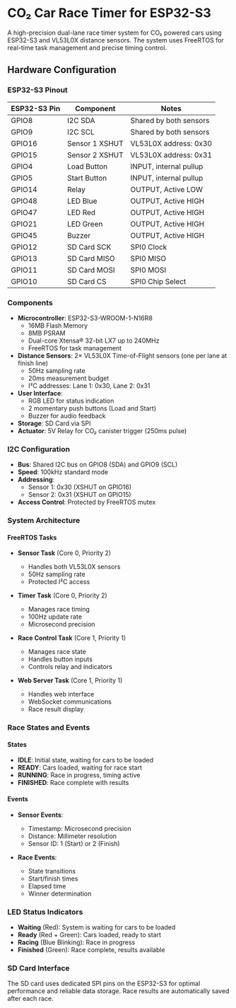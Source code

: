 # CO₂ Car Race Timer for ESP32-S3

A high-precision dual-lane race timer system for CO₂ powered cars using ESP32-S3 and VL53L0X distance sensors. The system uses FreeRTOS for real-time task management and precise timing control.

## Hardware Configuration

### ESP32-S3 Pinout

| ESP32-S3 Pin | Component      | Notes                  |
|-------------|---------------|------------------------|
| GPIO8       | I2C SDA       | Shared by both sensors |
| GPIO9       | I2C SCL       | Shared by both sensors |
| GPIO16      | Sensor 1 XSHUT | VL53L0X address: 0x30 |
| GPIO15      | Sensor 2 XSHUT | VL53L0X address: 0x31 |
| GPIO4       | Load Button    | INPUT, internal pullup |
| GPIO5       | Start Button   | INPUT, internal pullup |
| GPIO14      | Relay          | OUTPUT, Active LOW     |
| GPIO48      | LED Blue       | OUTPUT, Active HIGH    |
| GPIO47      | LED Red        | OUTPUT, Active HIGH    |
| GPIO21      | LED Green      | OUTPUT, Active HIGH    |
| GPIO45      | Buzzer         | OUTPUT, Active HIGH    |
| GPIO12    | SD Card SCK          | SPI0 Clock              |
| GPIO13    | SD Card MISO         | SPI0 MISO               |
| GPIO11    | SD Card MOSI         | SPI0 MOSI               |
| GPIO10    | SD Card CS           | SPI0 Chip Select        |

### Components

- **Microcontroller**: ESP32-S3-WROOM-1-N16R8
  - 16MB Flash Memory
  - 8MB PSRAM
  - Dual-core Xtensa® 32-bit LX7 up to 240MHz
  - FreeRTOS for task management
- **Distance Sensors**: 2× VL53L0X Time-of-Flight sensors (one per lane at finish line)
  - 50Hz sampling rate
  - 20ms measurement budget
  - I²C addresses: Lane 1: 0x30, Lane 2: 0x31
- **User Interface**:
  - RGB LED for status indication
  - 2 momentary push buttons (Load and Start)
  - Buzzer for audio feedback
- **Storage**: SD Card via SPI
- **Actuator**: 5V Relay for CO₂ canister trigger (250ms pulse)

### I2C Configuration

- **Bus**: Shared I2C bus on GPIO8 (SDA) and GPIO9 (SCL)
- **Speed**: 100kHz standard mode
- **Addressing**: 
  - Sensor 1: 0x30 (XSHUT on GPIO16)
  - Sensor 2: 0x31 (XSHUT on GPIO15)
- **Access Control**: Protected by FreeRTOS mutex

### System Architecture

#### FreeRTOS Tasks
- **Sensor Task** (Core 0, Priority 2)
  - Handles both VL53L0X sensors
  - 50Hz sampling rate
  - Protected I²C access

- **Timer Task** (Core 0, Priority 2)
  - Manages race timing
  - 100Hz update rate
  - Microsecond precision

- **Race Control Task** (Core 1, Priority 1)
  - Manages race state
  - Handles button inputs
  - Controls relay and indicators

- **Web Server Task** (Core 1, Priority 1)
  - Handles web interface
  - WebSocket communications
  - Race result display

### Race States and Events

#### States
- **IDLE**: Initial state, waiting for cars to be loaded
- **READY**: Cars loaded, waiting for race start
- **RUNNING**: Race in progress, timing active
- **FINISHED**: Race complete with results

#### Events
- **Sensor Events**:
  - Timestamp: Microsecond precision
  - Distance: Millimeter resolution
  - Sensor ID: 1 (Start) or 2 (Finish)

- **Race Events**:
  - State transitions
  - Start/finish times
  - Elapsed time
  - Winner determination

### LED Status Indicators

- **Waiting** (Red): System is waiting for cars to be loaded
- **Ready** (Red + Green): Cars loaded, ready to start
- **Racing** (Blue Blinking): Race in progress
- **Finished** (Green): Race complete, results available

### SD Card Interface

The SD card uses dedicated SPI pins on the ESP32-S3 for optimal performance and reliable data storage. Race results are automatically saved after each race.
